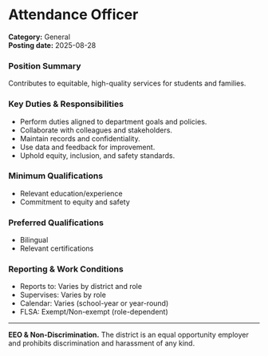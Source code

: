 # Attendance Officer

**Category:** General  
**Posting date:** 2025-08-28

### Position Summary

Contributes to equitable, high-quality services for students and families.

### Key Duties & Responsibilities
- Perform duties aligned to department goals and policies.
- Collaborate with colleagues and stakeholders.
- Maintain records and confidentiality.
- Use data and feedback for improvement.
- Uphold equity, inclusion, and safety standards.

### Minimum Qualifications
- Relevant education/experience
- Commitment to equity and safety

### Preferred Qualifications
- Bilingual
- Relevant certifications

### Reporting & Work Conditions
- Reports to: Varies by district and role
- Supervises: Varies by role
- Calendar: Varies (school-year or year-round)
- FLSA: Exempt/Non-exempt (role-dependent)

---
**EEO & Non-Discrimination.** The district is an equal opportunity employer and prohibits discrimination and harassment of any kind.
